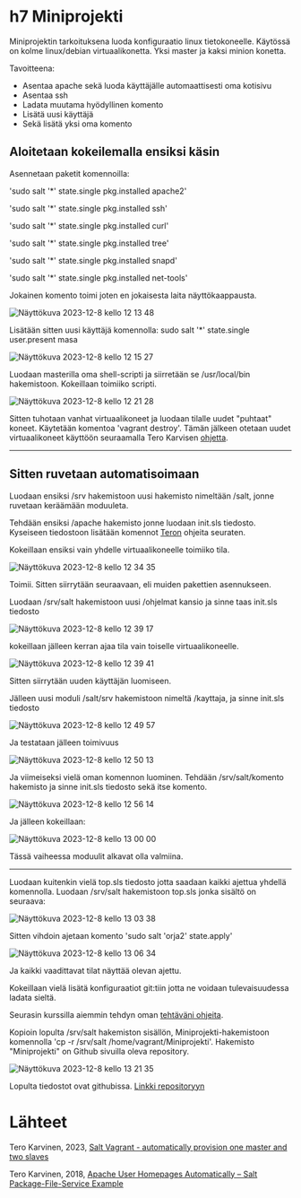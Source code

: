 # h7 Miniprojekti

Miniprojektin tarkoituksena luoda konfiguraatio linux tietokoneelle. Käytössä on kolme linux/debian virtuaalikonetta. Yksi master ja kaksi minion konetta.

Tavoitteena:
- Asentaa apache sekä luoda käyttäjälle automaattisesti oma kotisivu
- Asentaa ssh 
- Ladata muutama hyödyllinen komento
- Lisätä uusi käyttäjä
- Sekä lisätä yksi oma komento

## Aloitetaan kokeilemalla ensiksi käsin

Asennetaan paketit komennoilla:

'sudo salt '*' state.single pkg.installed apache2'

'sudo salt '*' state.single pkg.installed ssh'

'sudo salt '*' state.single pkg.installed curl'

'sudo salt '*' state.single pkg.installed tree'

'sudo salt '*' state.single pkg.installed snapd'

'sudo salt '*' state.single pkg.installed net-tools'

Jokainen komento toimi joten en jokaisesta laita näyttökaappausta.



![Näyttökuva 2023-12-8 kello 12 13 48](https://github.com/juliusjantti/palvelinten_hallinta_kurssi/assets/148885509/366801b2-0780-463f-a408-bd8411c8f18c)

Lisätään sitten uusi käyttäjä komennolla: sudo salt '*' state.single user.present masa

![Näyttökuva 2023-12-8 kello 12 15 27](https://github.com/juliusjantti/palvelinten_hallinta_kurssi/assets/148885509/a7b742a7-0ec8-4dbc-b628-236a61be91bf)

Luodaan masterilla oma shell-scripti ja siirretään se /usr/local/bin hakemistoon. Kokeillaan toimiiko scripti.

![Näyttökuva 2023-12-8 kello 12 21 28](https://github.com/juliusjantti/palvelinten_hallinta_kurssi/assets/148885509/eeaefd73-a2c0-4585-9f01-56fc50b50f18)

Sitten tuhotaan vanhat virtuaalikoneet ja luodaan tilalle uudet "puhtaat" koneet. Käytetään komentoa 'vagrant destroy'. Tämän jälkeen otetaan uudet virtuaalikoneet käyttöön seuraamalla Tero Karvisen [ohjetta](https://terokarvinen.com/2023/salt-vagrant/).

***

## Sitten ruvetaan automatisoimaan

Luodaan ensiksi /srv hakemistoon uusi hakemisto nimeltään /salt, jonne ruvetaan keräämään moduuleta.

Tehdään ensiksi /apache hakemisto jonne luodaan init.sls tiedosto. Kyseiseen tiedostoon lisätään komennot [Teron](https://terokarvinen.com/2018/04/03/apache-user-homepages-automatically-salt-package-file-service-example/) ohjeita seuraten. 

Kokeillaan ensiksi vain yhdelle virtuaalikoneelle toimiiko tila.

![Näyttökuva 2023-12-8 kello 12 34 35](https://github.com/juliusjantti/palvelinten_hallinta_kurssi/assets/148885509/9f5f9de8-a1f1-4f17-94f0-bdbab9df4bcb)

Toimii. Sitten siirrytään seuraavaan, eli muiden pakettien asennukseen.

Luodaan /srv/salt hakemistoon uusi /ohjelmat kansio ja sinne taas init.sls tiedosto

![Näyttökuva 2023-12-8 kello 12 39 17](https://github.com/juliusjantti/palvelinten_hallinta_kurssi/assets/148885509/c4595358-69b5-4461-b126-c69260fb6aec)

kokeillaan jälleen kerran ajaa tila vain toiselle virtuaalikoneelle.

![Näyttökuva 2023-12-8 kello 12 39 41](https://github.com/juliusjantti/palvelinten_hallinta_kurssi/assets/148885509/edf45d73-6a54-43b0-98a0-cad79bdffed9)

Sitten siirrytään uuden käyttäjän luomiseen.

Jälleen uusi moduli /salt/srv hakemistoon nimeltä /kayttaja, ja sinne init.sls tiedosto

![Näyttökuva 2023-12-8 kello 12 49 57](https://github.com/juliusjantti/palvelinten_hallinta_kurssi/assets/148885509/b395f199-968f-432f-aa44-e467e8923c96)

Ja testataan jälleen toimivuus

![Näyttökuva 2023-12-8 kello 12 50 13](https://github.com/juliusjantti/palvelinten_hallinta_kurssi/assets/148885509/b363bb91-eace-4119-b6c2-e803b2f87451)

Ja viimeiseksi vielä oman komennon luominen. Tehdään /srv/salt/komento hakemisto ja sinne init.sls tiedosto sekä itse komento.

![Näyttökuva 2023-12-8 kello 12 56 14](https://github.com/juliusjantti/palvelinten_hallinta_kurssi/assets/148885509/fa21c935-2206-4dff-ab27-f5e2497af89f)

Ja jälleen kokeillaan:

![Näyttökuva 2023-12-8 kello 13 00 00](https://github.com/juliusjantti/palvelinten_hallinta_kurssi/assets/148885509/ab6c5a1c-2a96-4794-85a2-be0fb659b39f)

Tässä vaiheessa moduulit alkavat olla valmiina. 

***

Luodaan kuitenkin vielä top.sls tiedosto jotta saadaan kaikki ajettua yhdellä komennolla. Luodaan /srv/salt hakemistoon top.sls jonka sisältö on seuraava:

![Näyttökuva 2023-12-8 kello 13 03 38](https://github.com/juliusjantti/palvelinten_hallinta_kurssi/assets/148885509/591a652f-ffcf-4847-a89a-be82d8ab931e)

Sitten vihdoin ajetaan komento 'sudo salt 'orja2' state.apply'

![Näyttökuva 2023-12-8 kello 13 06 34](https://github.com/juliusjantti/palvelinten_hallinta_kurssi/assets/148885509/8a912aa5-a96e-4962-8946-b0406aeb7124)

Ja kaikki vaadittavat tilat näyttää olevan ajettu. 

Kokeillaan vielä lisätä konfiguraatiot git:tiin jotta ne voidaan tulevaisuudessa ladata sieltä.

Seurasin kurssilla aiemmin tehdyn oman [tehtäväni ohjeita](https://github.com/juliusjantti/palvelinten_hallinta_kurssi/blob/main/h3_versio.md).

Kopioin lopulta /srv/salt hakemiston sisällön, Miniprojekti-hakemistoon komennolla 'cp -r /srv/salt /home/vagrant/Miniprojekti'. Hakemisto "Miniprojekti" on Github sivuilla oleva repository. 

![Näyttökuva 2023-12-8 kello 13 21 35](https://github.com/juliusjantti/palvelinten_hallinta_kurssi/assets/148885509/12710077-031b-4fb6-ba3b-877fa24f842b)

Lopulta tiedostot ovat githubissa.
[Linkki repositoryyn](https://github.com/juliusjantti/Miniprojekti)















# Lähteet

Tero Karvinen, 2023, [Salt Vagrant - automatically provision one master and two slaves](https://terokarvinen.com/2023/salt-vagrant/)

Tero Karvinen, 2018, [Apache User Homepages Automatically – Salt Package-File-Service Example](https://terokarvinen.com/2018/04/03/apache-user-homepages-automatically-salt-package-file-service-example/)



